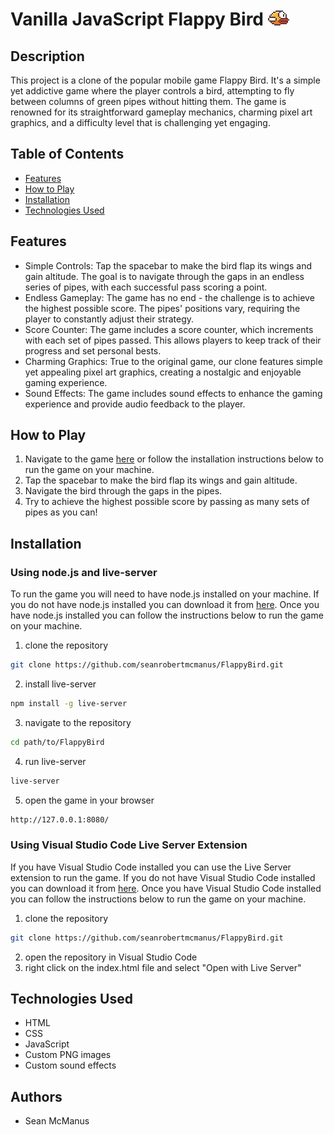 # Vanilla JavaScript Flappy Bird ![flappy bird](/assets/images/yellowbird-midflap.png)

## Description
This project is a clone of the popular mobile game Flappy Bird. It's a simple yet addictive game where the player controls a bird, attempting to fly between columns of green pipes without hitting them. The game is renowned for its straightforward gameplay mechanics, charming pixel art graphics, and a difficulty level that is challenging yet engaging.

## Table of Contents
- [Features](#Features)
- [How to Play](#How-to-Play)
- [Installation](#Installation)
- [Technologies Used](#Technologies-Used)


 
## Features
- Simple Controls: Tap the spacebar to make the bird flap its wings and gain altitude. The goal is to navigate through the gaps in an endless series of pipes, with each successful pass scoring a point.
- Endless Gameplay: The game has no end - the challenge is to achieve the highest possible score. The pipes' positions vary, requiring the player to constantly adjust their strategy.
- Score Counter: The game includes a score counter, which increments with each set of pipes passed. This allows players to keep track of their progress and set personal bests.
- Charming Graphics: True to the original game, our clone features simple yet appealing pixel art graphics, creating a nostalgic and enjoyable gaming experience.
- Sound Effects: The game includes sound effects to enhance the gaming experience and provide audio feedback to the player.

## How to Play
1. Navigate to the game [here](https://seanrobertmcmanus.github.io/FlappyBird/) or follow the installation instructions below to run the game on your machine.
2. Tap the spacebar to make the bird flap its wings and gain altitude.
3. Navigate the bird through the gaps in the pipes.
4. Try to achieve the highest possible score by passing as many sets of pipes as you can!



## Installation
### Using node.js and live-server
To run the game you will need to have node.js installed on your machine. If you do not have node.js installed you can download it from [here](https://nodejs.org/en/). Once you have node.js installed you can follow the instructions below to run the game on your machine.

1. clone the repository
```bash
git clone https://github.com/seanrobertmcmanus/FlappyBird.git
```
2. install live-server 
```bash
npm install -g live-server
```
3. navigate to the repository
```bash
cd path/to/FlappyBird
```
4. run live-server
```bash
live-server
```
5. open the game in your browser
```bash
http://127.0.0.1:8080/
```

### Using Visual Studio Code Live Server Extension
If you have Visual Studio Code installed you can use the Live Server extension to run the game. If you do not have Visual Studio Code installed you can download it from [here](https://code.visualstudio.com/). Once you have Visual Studio Code installed you can follow the instructions below to run the game on your machine.
1. clone the repository
```bash
git clone https://github.com/seanrobertmcmanus/FlappyBird.git
```
2. open the repository in Visual Studio Code
3. right click on the index.html file and select "Open with Live Server"


## Technologies Used
- HTML
- CSS
- JavaScript
- Custom PNG images
- Custom sound effects


## Authors
- Sean McManus
